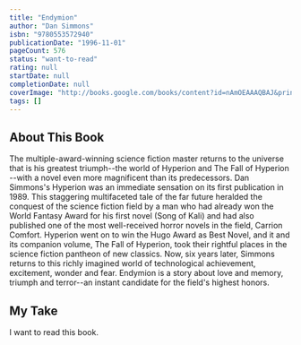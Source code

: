 ```yaml
---
title: "Endymion"
author: "Dan Simmons"
isbn: "9780553572940"
publicationDate: "1996-11-01"
pageCount: 576
status: "want-to-read"
rating: null
startDate: null
completionDate: null
coverImage: "http://books.google.com/books/content?id=nAmOEAAAQBAJ&printsec=frontcover&img=1&zoom=1&source=gbs_api"
tags: []
---
```


## About This Book

The multiple-award-winning science fiction master returns to the universe that is his greatest triumph--the world of Hyperion and The Fall of Hyperion --with a novel even more magnificent than its predecessors. Dan Simmons's Hyperion was an immediate sensation on its first publication in 1989. This staggering multifaceted tale of the far future heralded the conquest of the science fiction field by a man who had already won the World Fantasy Award for his first novel (Song of Kali) and had also published one of the most well-received horror novels in the field, Carrion Comfort. Hyperion went on to win the Hugo Award as Best Novel, and it and its companion volume, The Fall of Hyperion, took their rightful places in the science fiction pantheon of new classics. Now, six years later, Simmons returns to this richly imagined world of technological achievement, excitement, wonder and fear. Endymion is a story about love and memory, triumph and terror--an instant candidate for the field's highest honors.

## My Take

I want to read this book.
